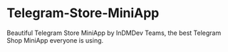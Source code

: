 # Telegram-Store-MiniApp
Beautiful Telegram Store MiniApp by InDMDev Teams, the best Telegram Shop MiniApp everyone is using.
